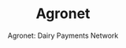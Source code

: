 ---
layout: project
tags: [SaaS, Mobile app, Payments]
thumbnail: "showcase_agronet.jpg"
description: "Agronet is a payment network that allows farmer to receive instant payment for the milk they sell."
subtitle: "Agronet: Dairy Payments Network"
title:  "Agronet"
slides:
- agronet1.jpg
- agronet9.jpg
- agronet2.jpg
- agronet3.jpg
- agronet4.jpg
- agronet5.jpg
- agronet6.jpg
- agronet7.jpg
- agronet8.jpg
client: Agronet
partners: <a href="http://www.palmhousedairies.com/" target="_blank">Palmhouse Dairies</a>, <a href="http://sbs.strathmore.edu/" target="_blank">Strathmore Business School</a>
tasks: Market Survey and Research, Business modelling, App development, Web Development
project_url: http://agronet.zegetech.com
challenge: Dairy is the largest agricultural activity in Kenya and ranks highly in Africa. With the milk deficit still very high, you'd think that dairy farming would be profitable for all. Unfortunatley, for most smallholder farmers it hardly is.
goals:
- Increase farmers yields through easy access to farm inputs
- Near real-time payment to farmers for milk sold
- Provide the dairy processor an information system for managing their supply chain and payments
- Provide behavioural change mechanism (training and information) for farmer that will lead to higher yields
solution: Agronet aims to address these by providing access to finance, information and markets for the smallholder dairy communities. The system tries to do this through proper payment and information interaction between the stakeholders in the ecosystem. Data and information about farming activities, primarily focused on the level of transactions that are undertaken at the farm level is used. Through the system, small-scale farmers are empowered through agricultural financing, access to markets and markets information, higher profits and increased transparency.
results: Agronet mapped out the dairy landscape in Githunguri region via an intense baseline survey. We developed information modules and increased stakeholders interaction through mobile and SMS. 
testimonial: Experiencing how amazing, eager and receptive small scale farmers are opened up my eye to the realisation that Africa is in dire need of solutions like Agronet, because they really hit home. Zegetechs commitment to bringing innovative technology that bring lasting impact inspires me to pay attention to the marginalised economies in our region. I was impressed by the zegetech team's capability to execute both technical and non-technical aspects of the project in building this product.
testifier_image: profile-mackinley.jpg
testifier_name: Mackinley Musembi
testifier_role: Project Manager, Agronet
---